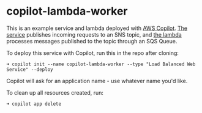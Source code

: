 # copilot-lambda-worker

This is an example service and lambda deployed with [AWS Copilot](https://github.com/dannyrandall/copilot-cli).
[The service](./index.js) publishes incoming requests to an SNS topic, and [the lambda](./lambdas/worker/index.js) processes messages published to the topic through an SQS Queue.

To deploy this service with Copilot, run this in the repo after cloning:
```console
➜ copilot init --name copilot-lambda-worker --type "Load Balanced Web Service" --deploy
```
Copilot will ask for an application name - use whatever name you'd like.

To clean up all resources created, run:
```copilot
➜ copilot app delete
```